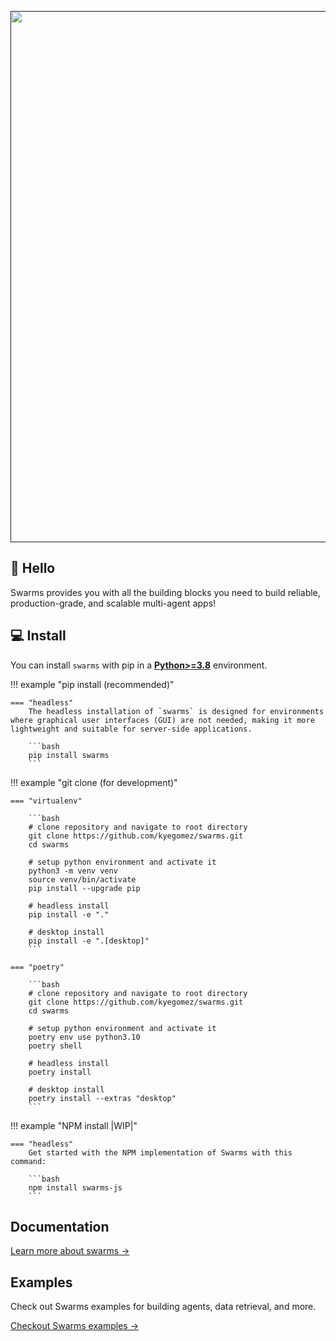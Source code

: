 <div align="center">
  <p>
    <a align="center" href="" target="_blank">
      <img
        width="850"
        src="https://github.com/kyegomez/swarms/raw/master/images/swarmslogobanner.png"
      >
    </a>
  </p>
</div>

## 👋 Hello

Swarms provides you with all the building blocks you need to build reliable, production-grade, and scalable multi-agent apps!

## 💻 Install

You can install `swarms` with pip in a
[**Python>=3.8**](https://www.python.org/) environment.

!!! example "pip install (recommended)"

    === "headless"
        The headless installation of `swarms` is designed for environments where graphical user interfaces (GUI) are not needed, making it more lightweight and suitable for server-side applications.

        ```bash
        pip install swarms
        ```


!!! example "git clone (for development)"

    === "virtualenv"

        ```bash
        # clone repository and navigate to root directory
        git clone https://github.com/kyegomez/swarms.git
        cd swarms

        # setup python environment and activate it
        python3 -m venv venv
        source venv/bin/activate
        pip install --upgrade pip

        # headless install
        pip install -e "."

        # desktop install
        pip install -e ".[desktop]"
        ```

    === "poetry"

        ```bash
        # clone repository and navigate to root directory
        git clone https://github.com/kyegomez/swarms.git
        cd swarms

        # setup python environment and activate it
        poetry env use python3.10
        poetry shell

        # headless install
        poetry install

        # desktop install
        poetry install --extras "desktop"
        ```

!!! example "NPM install |WIP|"

    === "headless"
        Get started with the NPM implementation of Swarms with this command:

        ```bash
        npm install swarms-js
        ```


## Documentation

[Learn more about swarms →](swarms/)


## Examples

Check out Swarms examples for building agents, data retrieval, and more.

[Checkout Swarms examples →](examples/)
